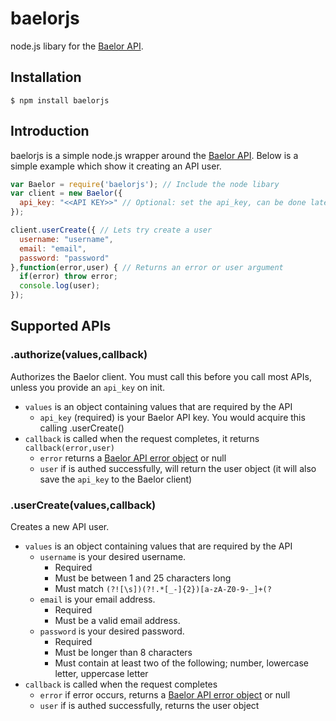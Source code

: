 # baelorjs
  node.js libary for the [Baelor API](https://baelor.io).
  
## Installation
    $ npm install baelorjs
    
## Introduction
  baelorjs is a simple node.js wrapper around the [Baelor API](https://baelor.io). Below is a simple example which show it creating an API user.
  
```js
var Baelor = require('baelorjs'); // Include the node libary
var client = new Baelor({
  api_key: "<<API KEY>>" // Optional: set the api_key, can be done later with .authorize()
});

client.userCreate({ // Lets try create a user
  username: "username",
  email: "email",
  password: "password"
},function(error,user) { // Returns an error or user argument
  if(error) throw error;
  console.log(user);
});
```

## Supported APIs

### .authorize(values,callback)
  Authorizes the Baelor client. You must call this before you call most APIs, unless you provide an `api_key` on init.
  
  * `values` is an object containing values that are required by the API
    * `api_key` (required) is your Baelor API key. You would acquire this calling .userCreate()
  * `callback` is called when the request completes, it returns `callback(error,user)`
    * `error` returns a [Baelor API error object](https://baelor.io/Docs#errors) or null
    * `user` if is authed successfully, will return the user object (it will also save the `api_key` to the Baelor client)

### .userCreate(values,callback)
  Creates a new API user.
  
  * `values` is an object containing values that are required by the API
    * `username` is your desired username.
      * Required
      * Must be between 1 and 25 characters long
      * Must match `(?![\s])(?!.*[_-]{2})[a-zA-Z0-9-_]+(?`
    * `email` is your email address.
      * Required
      * Must be a valid email address.
    * `password` is your desired password.
      * Required
      * Must be longer than 8 characters
      * Must contain at least two of the following; number, lowercase letter, uppercase letter
  * `callback` is called when the request completes
    * `error` if error occurs, returns a [Baelor API error object](https://baelor.io/Docs#errors) or null
    * `user` if is authed successfully, returns the user object